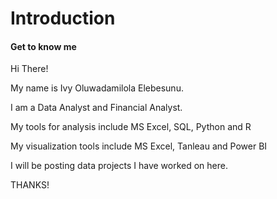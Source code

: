 # Introduction
#### Get to know me
Hi There!

My name is Ivy Oluwadamilola Elebesunu.

I am a Data Analyst and Financial Analyst. 

My tools for analysis include MS Excel, SQL, Python and R

My visualization tools include MS Excel, Tanleau and Power BI

I will be posting data projects I have worked on here.

THANKS!
